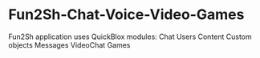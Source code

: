 # Fun2Sh-Chat-Voice-Video-Games

Fun2Sh application uses QuickBlox modules:
Chat
Users
Content
Custom objects
Messages
VideoChat
Games
